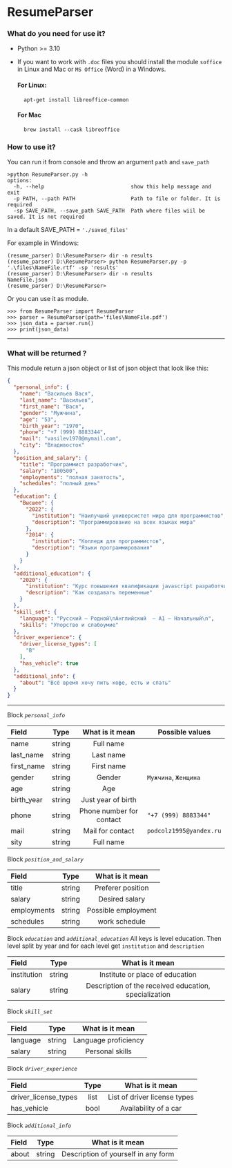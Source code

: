 # ResumeParser

### What do you need for use it?
- Python >= 3.10

- If you want to work with `.doc` files you should install the module `soffice` in Linux and Mac or `MS Office` (Word) in a Windows.
    #### For Linux:
        apt-get install libreoffice-common
    
    #### For Mac
        brew install --cask libreoffice

### How to use it?

You can run it from console and throw an argument `path` and `save_path`

```
>python ResumeParser.py -h
options:
  -h, --help                            show this help message and exit
  -p PATH, --path PATH                  Path to file or folder. It is required
  -sp SAVE_PATH, --save_path SAVE_PATH  Path where files wiil be saved. It is not required
```

In a default SAVE_PATH = `'./saved_files'` 

For example in Windows:

```
(resume_parser) D:\ResumeParser> dir -n results
(resume_parser) D:\ResumeParser> python ResumeParser.py -p '.\files\NameFile.rtf' -sp 'results'
(resume_parser) D:\ResumeParser> dir -n results
NameFile.json
(resume_parser) D:\ResumeParser>

```

Or you can use it as module.

```
>>> from ResumeParser import ResumeParser
>>> parser = ResumeParser(path='files\NameFile.pdf')
>>> json_data = parser.run()
>>> print(json_data)
```

---

### What will be returned ?

This module return a json object or list of json object that look like this:

```json
{
  "personal_info": {
    "name": "Васильев Вася",
    "last_name": "Васильев",
    "first_name": "Вася",
    "gender": "Мужчина",
    "age": "53",
    "birth_year": "1970",
    "phone": "+7 (999) 8883344",
    "mail": "vasilev1970@mymail.com",
    "city": "Владивосток"
  },
  "position_and_salary": {
    "title": "Программист разработчик",
    "salary": "100500",
    "employments": "полная занятость",
    "schedules": "полный день"
  },
  "education": {
    "Высшее": {
      "2022": {
        "institution": "Наилучший универсистет мира для программистов",
        "description": "Программирование на всех языках мира"
      },
      "2014": {
        "institution": "Колледж для программистов",
        "description": "Языки программирования"
      }
    }
  },
  "additional_education": {
    "2020": {
      "institution": "Курс повышения квалификации javascript разработчика",
      "description": "Как создавать переменные"
    }
  },
  "skill_set": {
    "language": "Русский — Родной\nАнглийский  — A1 — Начальный\n",
    "skills": "Упорство и слабоумие"
  },
  "driver_experience": {
    "driver_license_types": [
      "B"
    ],
    "has_vehicle": true
  },
  "additional_info": {
    "about": "Всё время хочу пить кофе, есть и спать"
  }
}
```

---
Block *`personal_info`*

Field       |  Type  |       What is it mean       | Possible values         |
:---        |:------:|:---------------------------:|-------------------------|
name        | string |          Full name          ||
last_name   | string |          Last name          ||
first_name  | string |         First name          ||
gender      | string |           Gender            | `Мужчина`, `Женщина`    |
age         | string |             Age             |                         |
birth_year  | string |     Just year of birth      ||
phone       | string | Phone number for contact    | `"+7 (999) 8883344"`    |
mail        | string |      Mail for contact       | `podcolz1995@yandex.ru` |
sity        | string |          Full name          |                         |

Block *`position_and_salary`*

Field       |  Type  |   What is it mean   |
:---        |:------:|:-------------------:|
title       | string |  Preferer position  |
salary      | string |   Desired salary    |
employments | string | Possible employment |
schedules   | string |    work schedule    |

Block *`education`* and *`additional_education`*
All keys is level education.
Then level split by year and for each level get `institution` and `description`

Field       |  Type  |                    What is it mean                    |
:---        |:------:|:-----------------------------------------------------:|
institution | string |          Institute or place of education              |
salary      | string | Description of the received education, specialization |

Block *`skill_set`*

Field       |  Type  |    What is it mean    |
:---        |:------:|:---------------------:|
language    | string | Language proficiency  |
salary      | string |    Personal skills    |

Block *`driver_experience`*

Field                   | Type |        What is it mean         |
:---                    |:----:|:------------------------------:|
driver_license_types    | list | List of driver license types   |
has_vehicle             | bool |     Availability of a car      |

Block *`additional_info`*

Field    |  Type  |             What is it mean             |
:---     |:------:|:---------------------------------------:|
about    | string | Description of yourself in any form     |